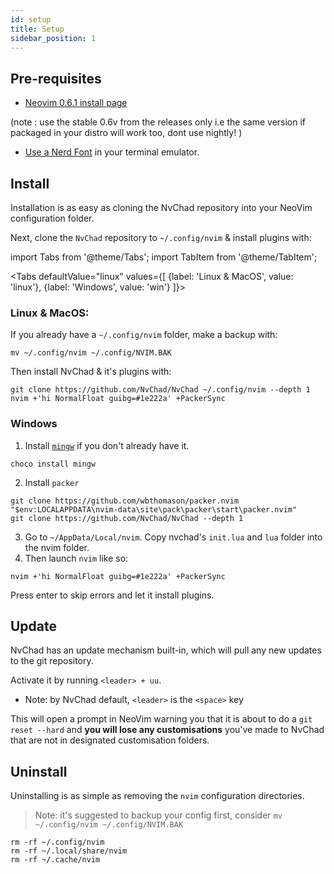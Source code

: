 ```yaml
---
id: setup
title: Setup
sidebar_position: 1
---
```


## Pre-requisites

- [Neovim 0.6.1 install page](https://github.com/neovim/neovim/releases/tag/v0.6.1)

(note : use the stable 0.6v from the releases only i.e the same version if packaged in your distro will work too, dont use nightly! )

- [Use a Nerd Font](https://www.nerdfonts.com/) in your terminal emulator.

## Install

Installation is as easy as cloning the NvChad repository into your NeoVim configuration folder.

Next, clone the `NvChad` repository to `~/.config/nvim` & install plugins with:

import Tabs from '@theme/Tabs';
import TabItem from '@theme/TabItem';

<Tabs
defaultValue="linux" values={[ {label: 'Linux & MacOS', value: 'linux'}, {label: 'Windows', value: 'win'} ]}>
<TabItem value="linux">

### Linux & MacOS:

If you already have a `~/.config/nvim` folder, make a backup with:

```shell
mv ~/.config/nvim ~/.config/NVIM.BAK
```

Then install NvChad & it's plugins with:

```shell
git clone https://github.com/NvChad/NvChad ~/.config/nvim --depth 1
nvim +'hi NormalFloat guibg=#1e222a' +PackerSync
```

</TabItem>
<TabItem value="win">

### Windows

1. Install [`mingw`](http://mingw-w64.org/doku.php) if you don't already have it.

```shell
choco install mingw
```

2. Install `packer`

```shell
git clone https://github.com/wbthomason/packer.nvim "$env:LOCALAPPDATA\nvim-data\site\pack\packer\start\packer.nvim"
git clone https://github.com/NvChad/NvChad --depth 1
```

3. Go to `~/AppData/Local/nvim`. Copy nvchad's `init.lua` and `lua` folder into the nvim folder.
4. Then launch `nvim` like so:

```shell
nvim +'hi NormalFloat guibg=#1e222a' +PackerSync
```

Press enter to skip errors and let it install plugins.
</TabItem>
</Tabs>

## Update

NvChad has an update mechanism built-in, which will pull any new updates to the git repository.

Activate it by running `<leader> + uu`.

- Note: by NvChad default, `<leader>` is the `<space>` key

This will open a prompt in NeoVim warning you that it is about to do a `git reset --hard` and **you will lose any customisations** you've made to NvChad that are not in designated customisation folders.

## Uninstall

Uninstalling is as simple as removing the `nvim` configuration directories.

> Note: it's suggested to backup your config first, consider `mv ~/.config/nvim ~/.config/NVIM.BAK`

```shell
rm -rf ~/.config/nvim
rm -rf ~/.local/share/nvim
rm -rf ~/.cache/nvim
```

